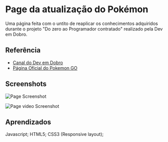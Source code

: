 
# Page da atualização do Pokémon

Uma página feita com o untito de reaplicar os conhecimentos adquiridos durante o projeto "Do zero ao Programador contratado" realizado pela Dev em Dobro.


## Referência

 - [Canal do Dev em Dobro](https://www.youtube.com/@DevemDobro/featured)
 - [Página Oficial do Pokemon GO](https://pokemongolive.com)



## Screenshots

![Page Screenshot](https://lh3.googleusercontent.com/rTdFiRFGBS5iufIEG_AAshv2WhqvFyLmuQzayUpKEsDeTkkZFdcFM140pc40-IZ8Ek8_i0sdQ2E-U1CTnRs6SKufxkhEBvw_xcH4M1EyTBO8EeCDb9UxHJkDnfLQAUlYMBBtLcpWhwvIv6AremdeHeFVZNfcayXLcWUp5a3MNcE6dQCem3IOw00WkS-aW5VVqvXDNKBlHMUfRy3zCqE_R5PY-2J04Rv_O1ChLLszxz_M-T4IosQjub1ncLmKkfGYZeLyFEqxejGE_j87TBdxkolVw4QZ5r_4EpLJNFOqgH3A3BxvozKrHByw-wj1p8I8B8rWnmNNfgkMK_r3fz5bLNsXVNFcRPc0l7YSN92z0KcJ_6a5qV-o1UQPFw5SBvz4jvj5Hk-5gQoxOzMd3UZ7fGzG1ysxueGbvp060tPS59_SkSN0CjcejhT-dkJko60_7oIOnI3XhZ4lTneM-QsKdvEyiDxVyQhwL4Dj5kmpoVoY9sUhsjigSfNuBbTlX3bpFF_ckj0vjTzH9PhJ-ou_ZLtRpC9jVmrnocE_plvSBlGEH-dKvV2x-eUQwnsW3wuzR2S7ruNIWWPt70iazm5xz1bbRANQQWZVd1AIUDFqiOVaesmaRbwtRvb1AFV584mCy6QOFp7A2CRmWf7Mj0GdW-A_BqUVCEE7UfGEau_au8B-ZDELhj8JF-sBv0l5TdsdWy_XWjGx-ATjScRhXCMzZImQQ9v7HEDGIXx_a0b1RrAHtLzSiRSYJZ6WXV1r8l_J2pvNi8CIzbE0St9JTfNJveT_RCG6e-x95DFHnYxaZ1jTJZQLsEXWpf2kV-ueYUC3FLbjAANdBzQMoiXMYPScEg-L4YnIbestKt0eCHNB4lNo7W9epMR3vB9lLsbN0HLCbK3hGjbxyXWmpy_pzJbXVYUWFkbli0Q9xdP3TN3tfXJ4sSJ4UoVIGlhFC7PIWe4F-9qaB0MFgo9K3GhvTIrWcY-BbM1UvV9HBc37nAM4XUTSg8MdgA0H=w1879-h970-no?authuser=0)

![Page video Screenshot](https://lh3.googleusercontent.com/bbtnppHDTZcS2gZDHIPFb1Txs8vSPaIHoI38DQer_OOQ4duX5AID-DLFNsBhGAhYk0EdmK3vK0XMs94sT0IOUyPRXeRipwttpUUGfIE6B84RGAho3vEBbgSyWhwy8OWp8wQvUopkPvng5tVQEb-OvcdxayIT1Jeh-bGT8scdrsgrCpFhgk3wMteAP3_JhtGOR9IWJWCIPtcJq_uRBbowP0ZrCGUfwkj0sO-e3KTvRC3NHDecHhCX3940TfcqVlTf_yzBwWp6BBlEEPAEgvbUG8wzCKAHn038mCjIa1Dg9NFerjdsP56p4fQfGbF3H24PqccfurvX8TDd6AAt3XBg5MPA3Qbd7eHlkZ1RuewB5iIr6hzg7C4MEitm4ymfiDQ-PVlYRryKZlHPd8XLegbwi0Q0s48MM4jBGONDUpD_Yb0V-jq6Bqx1D9PEiU71DpyBI_Pf8u__nsTk7hoJ1tjPHQMeJyTcByh4_vN05UjMGxC9R0m44B7aSbhJVpFNqeoaGBFWb_gllgo4SDmmeRZLV67nOxsr75ERL2EpKv7FzHgW5kjRkD4h2dlxSo8p9wMAv4OrrCUj3ueOiFeuouQ5wU9CRhEhokkevCqQc6HehjYIhUFNLiCmyNlc4oHj08UEfjsYBqMqjCwgur2DPsj6Mz7VJOb0wF6BlYj2WpmzJElTgVjKtrm3k_F5OOGrs4huExEUg8Khwjwkblgg4tj30jqLTKtBsUCSQDo9E5vNrX8b3oWv1_evzoRLJzk_ZZsECd6h9QeBqH5EtGr59qZ7U_ppRvjrWeOUqABt-SXkf-3rCRO8fsVaxjpRd_Bwf2iNZsa7pv2GebjEgYJ4hOTcJSWFB3TBDEsR5jPFsQWsj6uHKs3Q7e_QxC2JXpTpIbieYK4DMD33pAvJc6a2bN6I8qq9d5ZD7WP5xTPxccf99T54Dq9hG2bQVmXIzNTeuvBjy_U7Fb9wC0_5yD96AO86EtFJvSSNgN_2QMqP-flcA_PeRY2IFweY=w1879-h968-no?authuser=0)


## Aprendizados

Javascript;
HTML5;
CSS3 (Responsive layout);


